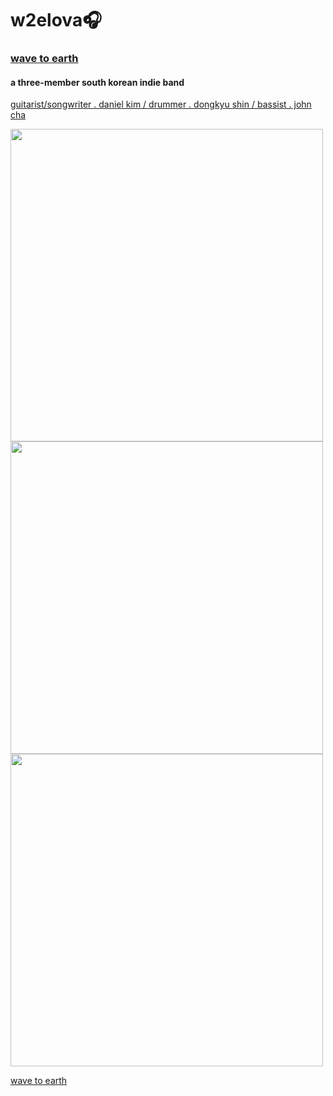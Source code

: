 # w2elova🎧

### <u>wave to earth</u>
#### a three-member south korean indie band
<u>guitarist/songwriter . daniel kim / drummer . dongkyu shin / bassist . john cha</u>

<img src="https://i.scdn.co/image/ab67616d0000b273c091fe6573f073f2e31b249f" width="500" height="500">
<img src="https://www.koreanindie.com/wp-content/uploads/2020/01/wave-to-earth-wave-001.jpg" width="500" height="500">
<img src="https://e.snmc.io/i/1200/s/ecb167cb281c2531f8b788403f56add5/10933362" width="500" height="500">

[wave to earth](https://open.spotify.com/artist/5069JTmv5ZDyPeZaCCXiCg)
